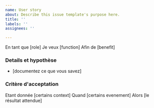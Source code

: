 ```yaml
---
name: User story
about: Describe this issue template's purpose here.
title: ''
labels: ''
assignees: ''

---
```


En tant que [role]
Je veux [function]
Afin de [benefit]
### Details et hypothèse
* [documentez ce que vous savez]
### Critère d'acceptation
Etant donnée [certains context]
Quand [certains evenement]
Alors [le résultat attendue]
